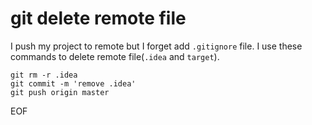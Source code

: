# git delete remote file
I push my project to remote but I forget add `.gitignore` file. I use these commands to delete remote file(`.idea` and `target`).

```
git rm -r .idea
git commit -m 'remove .idea'
git push origin master
```

EOF